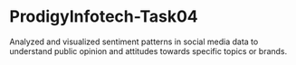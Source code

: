 # ProdigyInfotech-Task04
Analyzed and visualized sentiment patterns in social media data to understand public opinion and attitudes towards specific topics or brands.
